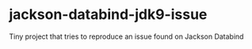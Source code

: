 # jackson-databind-jdk9-issue
Tiny project that tries to reproduce an issue found on Jackson Databind
